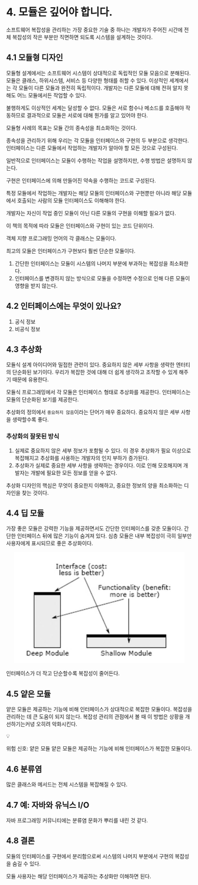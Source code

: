 # 4. 모듈은 깊어야 합니다.

소프트웨어 복잡성을 관리하는 가장 중요한 기술 중 하나는 개발자가 주어진 시간에 전체 복잡성의 작은 부분만 직면하면 되도록 시스템을 설계하는 것이다.

## 4.1 모듈형 디자인

모듈형 설계에서는 소프트웨어 시스템이 상대적으로 독립적인 모듈 모음으로 분해된다. 모듈은 클래스, 하위시스템, 서비스 등 다양한 형태를 취할 수 있다. 이상적인 세계에서는 각 모듈이 다른 모듈과 완전히 독립적이다. 개발자는 다른 모듈에 대해 전혀 알지 못해도 어느 모듈에서든 작업할 수 있다.

불행하게도 이상적인 세계는 달성할 수 없다. 모듈은 서로 함수나 메소드를 호출해야 작동하므로 결과적으로 모듈은 서로에 대해 뭔가를 알고 있어야 한다. 

모듈형 사례의 목표는 모듈 간의 종속성을 최소화하는 것이다. 

종속성을 관리하기 위해 우리는 각 모듈을 인터페이스와 구현의 두 부분으로 생각한다. 인터페이스는 다른 모듈에서 작업하는 개발자가 알아야 할 모든 것으로 구성된다. 

일반적으로 인터페이스는 모듈이 수행하는 작업을 설명하지만, 수행 방법은 설명하지 않는다. 

구현은 인터페이스에 의해 만들어진 약속을 수행하는 코드로 구성된다. 

특정 모듈에서 작업하는 개발자는 해당 모듈의 인터페이스와 구현뿐만 아니라 해당 모듈에서 호출되는 사람의 모듈 인터페이스도 이해해야 한다. 

개발자는 자신이 작업 중인 모듈이 아닌 다른 모듈의 구현을 이해할 필요가 없다.

이 책의 목적에 따라 모듈은 인터페이스와 구현이 있는 코드 단위이다.

객체 지향 프로그래밍 언어의 각 클래스는 모듈이다. 

최고의 모듈은 인터페이스가 구현보다 훨씬 단순한 모듈이다. 

1. 간단한 인터페이스는 모듈이 시스템의 나머지 부분에 부과하는 복잡성을 최소화한다.
2. 인터페이스를 변경하지 않는 방식으로 모듈을 수정하면 수정으로 인해 다른 모듈이 영향을 받지 않는다. 

## 4.2 인터페이스에는 무엇이 있나요?

1. 공식 정보
2. 비공식 정보

## 4.3 추상화

모듈식 설계 아이디어와 밀접한 관련이 있다. 중요하지 않은 세부 사항을 생략한 엔터티의 단순화된 보기이다. 우리가 복잡한 것에 대해 더 쉽게 생각하고 조작할 수 있게 해주기 때문에 유용한다.

모듈식 프로그래밍에서 각 모듈은 인터페이스 형태로 추상화를 제공한다. 인터페이스는 모듈의 단순화된 보기를 제공한다. 

추상화의 정의에서 `중요하지 않음`이라는 단어가 매우 중요하다. 중요하지 않은 세부 사항을 생략할수록 좋다.

### 추상화의 잘못된 방식

1. 실제로 중요하지 않은 세부 정보가 포함될 수 있다. 이 경우 추상화가 필요 이상으로 복잡해지고 추상화를 사용하는 개발자의 인지 부하가 증가된다.
2. 추상화가 실제로 중요한 세부 사항을 생략하는 경우이다. 이로 인해 모호해지며 개발자는 개발에 필요한 모든 정보를 얻을 수 없다. 

추상화 디자인의 핵심은 무엇이 중요한지 이해하고, 중요한 정보의 양을 최소화하는 디자인을 찾는 것이다. 

## 4.4 딥 모듈

가장 좋은 모듈은 강력한 기능을 제공하면서도 간단한 인터페이스를 갖춘 모듈이다. 간단한 인터페이스 뒤에 많은 기능이 숨겨져 있다. 심층 모듈은 내부 복잡성이 극히 일부만 사용자에게 표시되므로 좋은 추상화이다.

<p align="center">
  <img width="460" height="300" src="./스크린샷 2024-09-03 오전 7.47.07.png">
</p>

인터페이스가 더 작고 단순할수록 복잡성이 줄어든다. 

## 4.5 얕은 모듈

얕은 모듈은 제공하는 기능에 비해 인터페이스가 상대적으로 복잡한 모듈이다. 복잡성을 관리하는 데 큰 도움이 되지 않는다. 복잡성 관리의 관점에서 볼 때 이 방법은 상황을 개선하기는커녕 오히려 악화시킨다.

<aside>
💡

위험 신호: 얕은 모듈
얕은 모듈은 제공하는 기능에 비해 인터페이스가 복잡한 모듈이다. 

</aside>

## 4.6 분류염

많은 클래스와 메서드는 전체 시스템을 복잡해질 수 있다. 

## 4.7 예: 자바와 유닉스 I/O

자바 프로그래밍 커뮤니티에는 분류염 문화가 뿌리를 내린 것 같다. 

## 4.8 결론

모듈의 인터페이스를 구현에서 분리함으로써 시스템의 나머지 부분에서 구현의 복잡성을 숨길 수 있다.

모듈 사용자는 해당 인터페이스가 제공하는 추상화만 이해하면 된다.